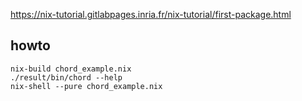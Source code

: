 https://nix-tutorial.gitlabpages.inria.fr/nix-tutorial/first-package.html

## howto

    nix-build chord_example.nix
    ./result/bin/chord --help
    nix-shell --pure chord_example.nix

